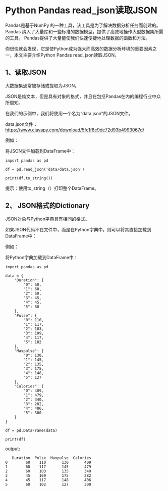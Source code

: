 # Python Pandas read_json读取JSON

Pandas是基于NumPy 的一种工具，该工具是为了解决数据分析任务而创建的。
Pandas 纳入了大量库和一些标准的数据模型，提供了高效地操作大型数据集所需的工具。
Pandas提供了大量能使我们快速便捷地处理数据的函数和方法。

你很快就会发现，它是使Python成为强大而高效的数据分析环境的重要因素之一，本文主要介绍Python Pandas read_json读取JSON。

## 1、读取JSON
大数据集通常被存储或提取为JSON。

JSON是纯文本，但是具有对象的格式，并且在包括Pandas在内的编程行业中众所周知。

在我们的示例中，我们将使用一个名为“data.json”的JSON文件。

data.json文件：https://www.cjavapy.com/download/5fe1f8c9dc72d93b4993067d/

例如：

将JSON文件加载到DataFrame中：
```text
import pandas as pd

df = pd.read_json('data/data.json')

print(df.to_string())
```

提示：使用to_string（）打印整个DataFrame。

## 2、 JSON格式的Dictionary
JSON对象与Python字典具有相同的格式。

如果JSON代码不在文件中，而是在Python字典中，则可以将其直接加载到DataFrame中：

例如：

将Python字典加载到DataFrame中：
```text
import pandas as pd

data = {
    "Duration": {
        "0": 60,
        "1": 60,
        "2": 60,
        "3": 45,
        "4": 45,
        "5": 60
    },
    "Pulse": {
        "0": 110,
        "1": 117,
        "2": 103,
        "3": 109,
        "4": 117,
        "5": 102
    },
    "Maxpulse": {
        "0": 130,
        "1": 145,
        "2": 135,
        "3": 175,
        "4": 148,
        "5": 127
    },
    "Calories": {
        "0": 409,
        "1": 479,
        "2": 340,
        "3": 282,
        "4": 406,
        "5": 300
    }
}

df = pd.DataFrame(data)

print(df)
```
output:
```text
   Duration  Pulse  Maxpulse  Calories
0        60    110       130       409
1        60    117       145       479
2        60    103       135       340
3        45    109       175       282
4        45    117       148       406
5        60    102       127       300
```
